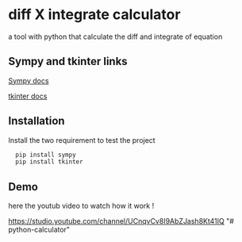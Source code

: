 
# diff X integrate calculator

a tool with python that calculate the diff and integrate of equation






## Sympy and tkinter links

[Sympy docs](https://docs.sympy.org/latest/index.html)

[tkinter docs](https://docs.python.org/3/library/tk.html)


## Installation

Install the two requirement to test the project

```bash
  pip install sympy
  pip install tkinter
```
    
## Demo

here the youtub video to watch how it work !

https://studio.youtube.com/channel/UCnqvCv8I9AbZJash8Kt41IQ
"# python-calculator" 
